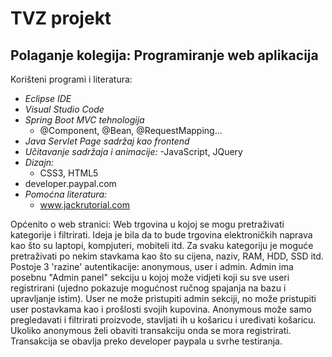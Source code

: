 # TVZ projekt

## Polaganje kolegija: Programiranje web aplikacija

Korišteni programi i literatura:
  - _Eclipse IDE_
  - _Visual Studio Code_
  - _Spring Boot MVC tehnologija_
    - @Component, @Bean, @RequestMapping...
  - _Java Servlet Page sadržaj kao frontend_ 
  - _Učitavanje sadržaja i animacije:_
    -JavaScript, JQuery
  - _Dizajn:_
    - CSS3, HTML5
  - developer.paypal.com
  - _Pomoćna literatura:_
    - www.jackrutorial.com
  
Općenito o web stranici:
Web trgovina u kojoj se mogu pretraživati kategorije i filtrirati. Ideja je bila da to bude trgovina elektroničkih naprava kao što su laptopi, kompjuteri, mobiteli itd. Za svaku kategoriju je moguće pretraživati po nekim stavkama kao što su cijena, naziv, RAM, HDD, SSD itd. Postoje 3 'razine' autentikacije: anonymous, user i admin. Admin ima posebnu "Admin panel" sekciju u kojoj može vidjeti koji su sve useri registrirani (ujedno pokazuje mogućnost ručnog spajanja na bazu i upravljanje istim). User ne može pristupiti admin sekciji, no može pristupiti user postavkama kao i prošlosti svojih kupovina. Anonymous može samo pregledavati i filtrirati proizvode, stavljati ih u košaricu i uređivati košaricu. Ukoliko anonymous želi obaviti transakciju onda se mora registrirati. Transakcija se obavlja preko developer paypala u svrhe testiranja.
